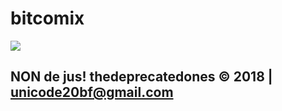 # bitcomix

![](https://github.com/thedeprecatedones/bitcomix/blob/master/AI/ArtBoard%20Image%20(214).jpg)


NON de jus! thedeprecatedones © 2018 | unicode20bf@gmail.com
-----------
